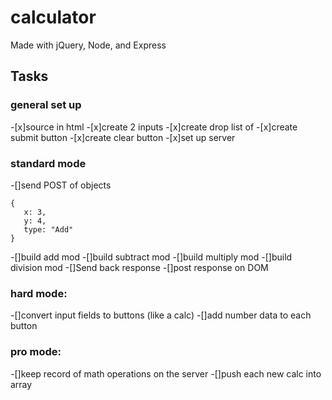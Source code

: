 # calculator
Made with jQuery, Node, and Express

## Tasks

### general set up

-[x]source in html
-[x]create 2 inputs
-[x]create drop list of 
-[x]create submit button
-[x]create clear button
-[x]set up server

### standard mode

-[]send POST of objects
```
{
   x: 3,
   y: 4,
   type: "Add"
}

```
-[]build add mod
-[]build subtract mod
-[]build multiply mod
-[]build division mod
-[]Send back response
-[]post response on DOM

### hard mode:

-[]convert input fields to buttons (like a calc)
-[]add number data to each button

### pro mode:

-[]keep record of math operations on the server
-[]push each new calc into array
